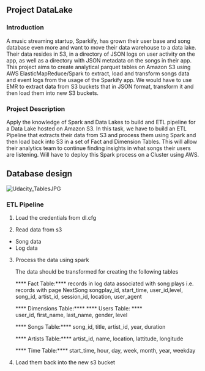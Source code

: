 ## Project DataLake

### Introduction
A music streaming startup, Sparkify, has grown their user base and song database even more and want to move their data warehouse to a data lake. Their data resides in S3, in a directory of JSON logs on user activity on the app, as well as a directory with JSON metadata on the songs in their app. This project aims to create analytical parquet tables on Amazon S3 using AWS ElasticMapReduce/Spark to extract, load and transform songs data and event logs from the usage of the Sparkify app. We would have to use EMR to extract data from S3 buckets that in JSON format, transform it and then load them into new S3 buckets.

### Project Description

Apply the knowledge of Spark and Data Lakes to build and ETL pipeline for a Data Lake hosted on Amazon S3. In this task, we have to build an ETL Pipeline that extracts their data from S3 and process them using Spark and then load back into S3 in a set of Fact and Dimension Tables. This will allow their analytics team to continue finding insights in what songs their users are listening. Will have to deploy this Spark process on a Cluster using AWS.

## Database design
![Udacity_TablesJPG](https://github.com/Kuriankkr/Udacity-Nanodegree-Data-Engineering/blob/master/Cloud%20Data%20Warehouses/Project%20Data%20Warehouse/Udacity_TablesJPG.JPG)

### ETL Pipeline

1) Load the credentials from dl.cfg

2) Read data from s3

  - Song data
  - Log data
  
3) Process the data using spark
   
   The data should be transformed for creating the following tables
   
   **** Fact Table:**** records in log data associated with song plays i.e. records with page NextSong
   songplay_id, start_time, user_id,level, song_id, artist_id, session_id, location, user_agent
    
   **** Dimensions Table:****
   **** Users Table: ****  
    user_id, first_name, last_name, gender, level
    
   **** Songs Table:****
    song_id, title, artist_id, year, duration
    
   **** Artists Table:****
    artist_id, name, location, lattitude, longitude
    
   **** Time Table:**** 
    start_time, hour, day, week, month, year, weekday

4) Load them back into the new s3 bucket

